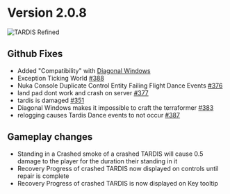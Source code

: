 # Version 2.0.8

![TARDIS Refined](https://wiki.tardisrefined.net/TARDIS-Refined-Wiki/tardis_refined_v2.png)

## Github Fixes
- Added "Compatibility" with [Diagonal Windows](https://www.curseforge.com/minecraft/mc-mods/diagonal-windows)
- Exception Ticking World [#388](https://github.com/WhoCraft/TardisRefined/issues/388)
- Nuka Console Duplicate Control Entity Failing Flight Dance Events [#376](https://github.com/WhoCraft/TardisRefined/issues/376)
- land pad dont work and crash on server [#377](https://github.com/WhoCraft/TardisRefined/issues/377)
- tardis is damaged [#351](https://github.com/WhoCraft/TardisRefined/issues/351)
- Diagonal Windows makes it impossible to craft the terraformer [#383](https://github.com/WhoCraft/TardisRefined/issues/383)
- relogging causes Tardis Dance events to not occur [#387](https://github.com/WhoCraft/TardisRefined/issues/387)

## Gameplay changes
- Standing in a Crashed smoke of a crashed TARDIS will cause 0.5 damage to the player for the duration their standing in it
- Recovery Progress of crashed TARDIS now displayed on controls until repair is complete
- Recovery Progress of crashed TARDIS is now displayed on Key tooltip